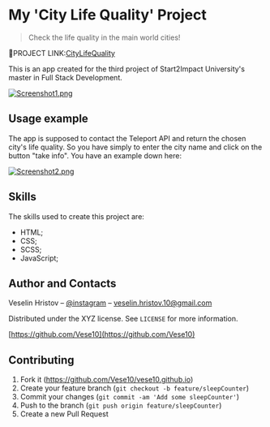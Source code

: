 # My 'City Life Quality' Project
> Check the life quality in the main world cities!

🔗PROJECT LINK:[CityLifeQuality](https://citylifestyle.netlify.app/)

This is an app created for the third project of Start2Impact University's master in Full Stack Development. 

[![Screenshot1.png](https://i.postimg.cc/qq8t0C5Q/image.png)](https://postimg.cc/p5LVJyxn)


## Usage example

The app is supposed to contact the Teleport API and return the chosen city's life quality. So you have simply to enter the city name and click on the button "take info".
You have an example down here:

 [![Screenshot2.png](https://i.postimg.cc/x89FQBfZ/image2.png)](https://postimg.cc/XGDgcHyK)

## Skills

The skills used to create this project are:
 - HTML;
 - CSS;
 - SCSS; 
 - JavaScript;

## Author and Contacts

Veselin Hristov – [@instagram](https://instagram.com/vese.10?igshid=OGQ5ZDc2ODk2ZA==) – veselin.hristov.10@gmail.com

Distributed under the XYZ license. See ``LICENSE`` for more information.

[https://github.com/Vese10](https://github.com/Vese10)

## Contributing

1. Fork it (<https://github.com/Vese10/vese10.github.io>)
2. Create your feature branch (`git checkout -b feature/sleepCounter`)
3. Commit your changes (`git commit -am 'Add some sleepCounter'`)
4. Push to the branch (`git push origin feature/sleepCounter`)
5. Create a new Pull Request

<!-- Markdown link & img dfn's -->
[npm-image]: https://img.shields.io/npm/v/datadog-metrics.svg?style=flat-square
[npm-url]: https://npmjs.org/package/datadog-metrics
[npm-downloads]: https://img.shields.io/npm/dm/datadog-metrics.svg?style=flat-square
[travis-image]: https://img.shields.io/travis/dbader/node-datadog-metrics/master.svg?style=flat-square
[travis-url]: https://travis-ci.org/dbader/node-datadog-metrics
[wiki]: https://github.com/yourname/yourproject/wiki
